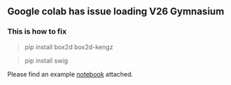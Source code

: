 ## Google colab has issue loading V26 Gymnasium

### This is how to fix

> pip install box2d box2d-kengz

> pip install swig
>

Please find an example [notebook](example.ipynb) attached.
